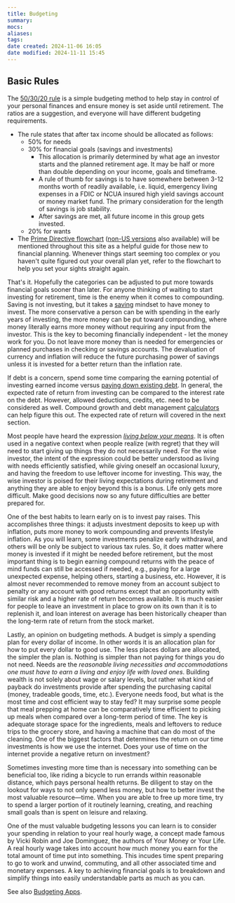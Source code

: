 ```yaml
---
title: Budgeting
summary: 
mocs: 
aliases: 
tags: 
date created: 2024-11-06 16:05
date modified: 2024-11-11 15:45
---
```

## Basic Rules
The [50/30/20 rule](https://www.reddit.com/r/coolguides/comments/dkhs1k/personal_finance_guide/#lightbox) is a simple budgeting method to help stay in control of your personal finances and ensure money is set aside until retirement. The ratios are a suggestion, and everyone will have different budgeting requirements. 

- The rule states that after tax income should be allocated as follows:
	- 50% for needs
	- 30% for financial goals (savings and investments)
		- This allocation is primarily determined by what age an investor starts and the planned retirement age. It may be half or more than double depending on your income, goals and timeframe.
		- A rule of thumb for savings is to have somewhere between 3-12 months worth of readily available, i.e. liquid, emergency living expenses in a FDIC or NCUA insured high yield savings account or money market fund. The primary consideration for the length of savings is job stability.
		- After savings are met, all future income in this group gets invested.
	- 20% for wants
- The [Prime Directive flowchart](https://i.imgur.com/lSoUQr2.jpeg) ([non-US versions](https://www.reddit.com/r/personalfinance/wiki/commontopics/#wiki_graphical_version) also available) will be mentioned throughout this site as a helpful guide for those new to financial planning. Whenever things start seeming too complex or you haven't quite figured out your overall plan yet, refer to the flowchart to help you set your sights straight again.

That's it. Hopefully the categories can be adjusted to put more towards financial goals sooner than later. For anyone thinking of waiting to start investing for retirement, time is the enemy when it comes to compounding. Saving is not investing, but it takes a [saving](https://www.reddit.com/r/coolguides/comments/1dipsve/a_cool_guide_for_saving_money/#lightbox) mindset to have money to invest. The more conservative a person can be with spending in the early years of investing, the more money can be put toward compounding, where money literally earns more money without requiring any input from the investor. This is the key to becoming financially independent - let the money work for you. Do not leave more money than is needed for emergencies or planned purchases in checking or savings accounts. The devaluation of currency and inflation will reduce the future purchasing power of savings unless it is invested for a better return than the inflation rate.

If debt is a concern, spend some time comparing the earning potential of investing earned income versus [paying down existing debt](https://www.bogleheads.org/wiki/Paying_down_loans_versus_investing). In general, the expected rate of return from investing can be compared to the interest rate on the debt. However, allowed deductions, credits, etc. need to be considered as well. Compound growth and debt management [calculators](resources/tools.md#debt-management)<!-- #internal_anchor_link --> can help figure this out. The expected rate of return will covered in the next section.

Most people have heard the expression [*living below your means*](https://www.bogleheads.org/wiki/Living_below_your_means). It is often used in a negative context when people realize (with regret) that they will need to start giving up things they do not necessarily need. For the wise investor, the intent of the expression could be better understood as living with needs efficiently satisfied, while giving oneself an occasional luxury, and having the freedom to use leftover income for investing. This way, the wise investor is poised for their living expectations during retirement and anything they are able to enjoy beyond this is a bonus. Life only gets more difficult. Make good decisions now so any future difficulties are better prepared for.

One of the best habits to learn early on is to invest pay raises. This accomplishes three things: it adjusts investment deposits to keep up with inflation, puts more money to work compounding and prevents lifestyle inflation<!-- #update_with_instant_preview -->. As you will learn, some investments penalize early withdrawal, and others will be only be subject to various tax rules. So, it does matter where money is invested if it might be needed before retirement, but the most important thing is to begin earning compound returns with the peace of mind funds can still be accessed if needed, e.g., paying for a large unexpected expense, helping others, starting a business, etc. However, it is almost never recommended to remove money from an account subject to penalty or any account with good returns except that an opportunity with similar risk and a higher rate of return becomes available. It is much easier for people to leave an investment in place to grow on its own than it is to replenish it, and loan interest on average has been historically cheaper than the long-term rate of return from the stock market.

Lastly, an opinion on budgeting methods. A budget is simply a spending plan for every dollar of income. In other words it is an allocation plan for how to put every dollar to good use. The less places dollars are allocated, the simpler the plan is. Nothing is simpler than not paying for things you do not need. Needs are the *reasonable living necessities and accommodations one must have to earn a living and enjoy life with loved ones*. Building wealth is not solely about wage or salary levels, but rather what kind of payback do investments provide after spending the purchasing capital (money, tradeable goods, time, etc.). Everyone needs food, but what is the most time and cost efficient way to stay fed? It may surprise some people that meal prepping at home can be comparatively time efficient to picking up meals when compared over a long-term period of time. The key is adequate storage space for the ingredients, meals and leftovers to reduce trips to the grocery store, and having a machine that can do most of the cleaning. One of the biggest factors that determines the return on our time investments is how we use the internet. Does your use of time on the internet provide a negative return on investment? 

Sometimes investing more time than is necessary into something can be beneficial too, like riding a bicycle to run errands within reasonable distance, which pays personal health returns. Be diligent to stay on the lookout for ways to not only spend less money, but how to better invest the most valuable resource—time. When you are able to free up more time, try to spend a larger portion of it routinely learning, creating, and reaching small goals than is spent on leisure and relaxing.

One of the must valuable budgeting lessons you can learn is to consider your spending in relation to your real hourly wage, a concept made famous by Vicki Robin and Joe Dominguez, the authors of Your Money or Your Life. A real hourly wage takes into account how much money you earn for the total amount of time put into something. This incudes time spent preparing to go to work and unwind, commuting, and all other associated time and monetary expenses. A key to achieving financial goals is to breakdown and simplify things into easily understandable parts as much as you can.

See also [Budgeting Apps](resources/tools.md#budgeting-apps)<!-- #internal_anchor_link -->.


